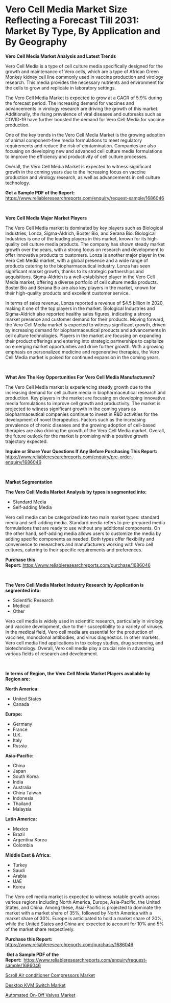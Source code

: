 <p><h1>Vero Cell Media Market Size Reflecting a Forecast Till 2031: Market By Type, By Application and By Geography</h1></p><p><strong>Vero Cell Media Market Analysis and Latest Trends</strong></p>
<p><p>Vero Cell Media is a type of cell culture media specifically designed for the growth and maintenance of Vero cells, which are a type of African Green Monkey kidney cell line commonly used in vaccine production and virology research. This media provides the necessary nutrients and environment for the cells to grow and replicate in laboratory settings.</p><p>The Vero Cell Media Market is expected to grow at a CAGR of 5.9% during the forecast period. The increasing demand for vaccines and advancements in virology research are driving the growth of this market. Additionally, the rising prevalence of viral diseases and outbreaks such as COVID-19 have further boosted the demand for Vero Cell Media for vaccine production.</p><p>One of the key trends in the Vero Cell Media Market is the growing adoption of animal component-free media formulations to meet regulatory requirements and reduce the risk of contamination. Companies are also focusing on developing new and advanced cell culture media formulations to improve the efficiency and productivity of cell culture processes.</p><p>Overall, the Vero Cell Media Market is expected to witness significant growth in the coming years due to the increasing focus on vaccine production and virology research, as well as advancements in cell culture technology.</p></p>
<p><strong>Get a Sample PDF of the Report:&nbsp;</strong> <a href="https://www.reliableresearchreports.com/enquiry/request-sample/1686046">https://www.reliableresearchreports.com/enquiry/request-sample/1686046</a></p>
<p>&nbsp;</p>
<p><strong>Vero Cell Media Major Market Players</strong></p>
<p><p>The Vero Cell Media market is dominated by key players such as Biological Industries, Lonza, Sigma-Aldrich, Boster Bio, and Serana Bio. Biological Industries is one of the leading players in this market, known for its high-quality cell culture media products. The company has shown steady market growth over the years, with a strong focus on research and development to offer innovative products to customers. Lonza is another major player in the Vero Cell Media market, with a global presence and a wide range of products catering to the biopharmaceutical industry. Lonza has seen significant market growth, thanks to its strategic partnerships and acquisitions. Sigma-Aldrich is a well-established player in the Vero Cell Media market, offering a diverse portfolio of cell culture media products. Boster Bio and Serana Bio are also key players in the market, known for their high-quality products and excellent customer service.</p><p>In terms of sales revenue, Lonza reported a revenue of $4.5 billion in 2020, making it one of the top players in the market. Biological Industries and Sigma-Aldrich also reported healthy sales figures, indicating a strong market presence and customer demand for their products. Moving forward, the Vero Cell Media market is expected to witness significant growth, driven by increasing demand for biopharmaceutical products and advancements in cell culture technologies. Players in the market are focusing on expanding their product offerings and entering into strategic partnerships to capitalize on emerging market opportunities and drive further growth. With a growing emphasis on personalized medicine and regenerative therapies, the Vero Cell Media market is poised for continued expansion in the coming years.</p></p>
<p>&nbsp;</p>
<p><strong>What Are The Key Opportunities For Vero Cell Media Manufacturers?</strong></p>
<p><p>The Vero Cell Media market is experiencing steady growth due to the increasing demand for cell culture media in biopharmaceutical research and production. Key players in the market are focusing on developing innovative media formulations to improve cell growth and productivity. The market is projected to witness significant growth in the coming years as biopharmaceutical companies continue to invest in R&D activities for the development of novel therapeutics. Factors such as the increasing prevalence of chronic diseases and the growing adoption of cell-based therapies are also driving the growth of the Vero Cell Media market. Overall, the future outlook for the market is promising with a positive growth trajectory expected.</p></p>
<p><strong>Inquire or Share Your Questions If Any Before Purchasing This Report:</strong> <a href="https://www.reliableresearchreports.com/enquiry/pre-order-enquiry/1686046">https://www.reliableresearchreports.com/enquiry/pre-order-enquiry/1686046</a></p>
<p>&nbsp;</p>
<p><strong>Market Segmentation</strong></p>
<p><strong>The Vero Cell Media Market Analysis by types is segmented into:</strong></p>
<p><ul><li>Standard Media</li><li>Self-adding Media</li></ul></p>
<p><p>Vero cell media can be categorized into two main market types: standard media and self-adding media. Standard media refers to pre-prepared media formulations that are ready to use without any additional components. On the other hand, self-adding media allows users to customize the media by adding specific components as needed. Both types offer flexibility and convenience to researchers and manufacturers working with Vero cell cultures, catering to their specific requirements and preferences.</p></p>
<p><strong>Purchase this Report:&nbsp;</strong><a href="https://www.reliableresearchreports.com/purchase/1686046">https://www.reliableresearchreports.com/purchase/1686046</a></p>
<p>&nbsp;</p>
<p><strong>The Vero Cell Media Market Industry Research by Application is segmented into:</strong></p>
<p><ul><li>Scientific Research</li><li>Medical</li><li>Other</li></ul></p>
<p><p>Vero cell media is widely used in scientific research, particularly in virology and vaccine development, due to their susceptibility to a variety of viruses. In the medical field, Vero cell media are essential for the production of vaccines, monoclonal antibodies, and virus diagnostics. In other markets, Vero cell media find applications in toxicology studies, drug screening, and biotechnology. Overall, Vero cell media play a crucial role in advancing various fields of research and development.</p></p>
<p>&nbsp;</p>
<p><strong>In terms of Region, the Vero Cell Media Market Players available by Region are:</strong></p>
<p>
    <p> <strong> North America: </strong>
        <ul>
            <li>United States</li>
            <li>Canada</li>
        </ul>
        </p> 
    <p> <strong> Europe: </strong>
        <ul>
            <li>Germany</li>
            <li>France</li>
            <li>U.K.</li>
            <li>Italy</li>
            <li>Russia</li>
        </ul>
        </p> 
    <p> <strong> Asia-Pacific: </strong>
        <ul>
            <li>China</li>
            <li>Japan</li>
            <li>South Korea</li>
            <li>India</li>
            <li>Australia</li>
            <li>China Taiwan</li>
            <li>Indonesia</li>
            <li>Thailand</li>
            <li>Malaysia</li>
        </ul>
        </p> 
    <p> <strong> Latin America: </strong>
        <ul>
            <li>Mexico</li>
            <li>Brazil</li>
            <li>Argentina Korea</li>
            <li>Colombia</li>
        </ul>
        </p> 
    <p> <strong> Middle East & Africa: </strong>
        <ul>
            <li>Turkey</li>
            <li>Saudi</li>
            <li>Arabia</li>
            <li>UAE</li>
            <li>Korea</li>
        </ul>
    </p>
    </p>
<p><p>The Vero cell media market is expected to witness notable growth across various regions including North America, Europe, Asia-Pacific, the United States, and China. Among these, Asia-Pacific is projected to dominate the market with a market share of 35%, followed by North America with a market share of 30%. Europe is anticipated to hold a market share of 20%, while the United States and China are expected to account for 10% and 5% of the market share respectively.</p></p>
<p><strong>Purchase this Report: </strong><a href="https://www.reliableresearchreports.com/purchase/1686046">https://www.reliableresearchreports.com/purchase/1686046</a></p>
<p>&nbsp;<strong>Get a Sample PDF of the Report:&nbsp;&nbsp;</strong><a href="https://www.reliableresearchreports.com/enquiry/request-sample/1686046">https://www.reliableresearchreports.com/enquiry/request-sample/1686046</a></p>
<p><strong></strong></p>
<p><p><a href="https://view.publitas.com/reportprime-1/scroll-air-conditioner-compressors-market-a-comprehensive-report-of-its-market-share-growth-trends-2023-2030/">Scroll Air conditioner Compressors Market</a></p><p><a href="https://view.publitas.com/reportprime-1/desktop-kvm-switch-market-dynamics-2023-2030-also-about-its-market-trends-projections-and-opportunities/">Desktop KVM Switch Market</a></p><p><a href="https://view.publitas.com/reportprime-1/automated-on-off-valves-market-provides-a-comprehensive-analysis-including-a-macro-overview-of-the-market-as-well-as-micro-details-such-as-market-size-and-competitive-landscape/">Automated On-Off Valves Market</a></p></p>